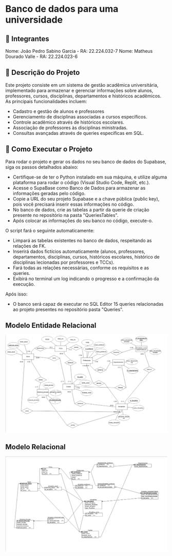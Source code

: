 # Banco de dados para uma universidade
## 📌 Integrantes

Nome: João Pedro Sabino Garcia - RA: 22.224.032-7
Nome: Matheus Dourado Valle - RA: 22.224.023-6 

## 📖 Descrição do Projeto

Este projeto consiste em um sistema de gestão acadêmica universitária, implementado para armazenar e gerenciar informações sobre alunos, professores, cursos, disciplinas, departamentos e históricos acadêmicos.
As principais funcionalidades incluem:
- Cadastro e gestão de alunos e professores
- Gerenciamento de disciplinas associadas a cursos específicos.
- Controle acadêmico através de históricos escolares.
- Associação de professores às disciplinas ministradas.
- Consultas avançadas através de queries específicas em SQL.

## 🚀 Como Executar o Projeto

Para rodar o projeto e gerar os dados no seu banco de dados do Supabase, siga os passos detalhados abaixo:
- Certifique-se de ter o Python instalado em sua máquina, e utilize alguma plataforma para rodar o código (Visual Studio Code, Replit, etc.).
- Acesse o SupaBase como Banco de Dados para armazenar as informações geradas pelo código.
- Copie a URL do seu projeto Supabase e a chave pública (public key), pois você precisará inserir essas informações no código.
- No banco de dados, crie as tabelas a partir da querie de criação presente no repositório na pasta "QueriesTables".
- Após colocar as informações do seu banco no código, execute-o.

O script fará o seguinte automaticamente:

- Limpará as tabelas existentes no banco de dados, respeitando as relações de FK.
- Inserirá dados fictícios automaticamente (alunos, professores, departamentos, disciplinas, cursos, históricos escolares, histórico de disciplinas lecionadas por professores e TCCs).
- Fará todas as relações necessárias, conforme os requisitos e as queries.
- Exibirá no terminal um log indicando o progresso e a confirmação da execução.

Após isso:
- O banco será capaz de executar no SQL Editor 15 queries relacionadas ao projeto presentes no repositório pasta "Queries".

## Modelo Entidade Relacional
![Modelo Entidade Relacional](imagens/MER2.png)

## Modelo Relacional
![Modelo Relacional](imagens/MER.png)


  
